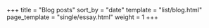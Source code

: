 +++
title = "Blog posts"
sort_by = "date"
template = "list/blog.html"
page_template = "single/essay.html"
weight = 1
+++
